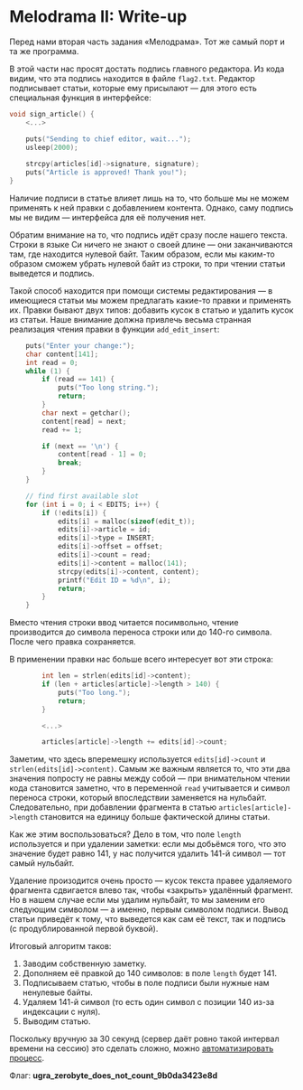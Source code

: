 # Melodrama II: Write-up

Перед нами вторая часть задания «Мелодрама». Тот же самый порт и та же программа.

В этой части нас просят достать подпись главного редактора. Из кода видим, что эта подпись находится в файле `flag2.txt`. Редактор подписывает статьи, которые ему присылают — для этого есть специальная функция в интерфейсе:

```c
void sign_article() {
    <...>

    puts("Sending to chief editor, wait...");
    usleep(2000);
    
    strcpy(articles[id]->signature, signature);
    puts("Article is approved! Thank you!");
}
```

Наличие подписи в статье влияет лишь на то, что больше мы не можем применять к ней правки с добавлением контента. Однако, саму подпись мы не видим — интерфейса для её получения нет.

Обратим внимание на то, что подпись идёт сразу после нашего текста. Строки в языке Си ничего не знают о своей длине — они заканчиваются там, где находится нулевой байт. Таким образом, если мы каким-то образом сможем убрать нулевой байт из строки, то при чтении статьи выведется и подпись.

Такой способ находится при помощи системы редактирования — в имеющиеся статьи мы можем предлагать какие-то правки и применять их. Правки бывают двух типов: добавить кусок в статью и удалить кусок из статьи. Наше внимание должна привлечь весьма странная реализация чтения правки в функции `add_edit_insert`:

```c
    puts("Enter your change:");
    char content[141];
    int read = 0;
    while (1) {
        if (read == 141) {
            puts("Too long string.");
            return;
        }
        char next = getchar();
        content[read] = next;
        read += 1;

        if (next == '\n') {
            content[read - 1] = 0;
            break;
        }
    }

    // find first available slot
    for (int i = 0; i < EDITS; i++) {
        if (!edits[i]) {
            edits[i] = malloc(sizeof(edit_t));
            edits[i]->article = id;
            edits[i]->type = INSERT;
            edits[i]->offset = offset;
            edits[i]->count = read;
            edits[i]->content = malloc(141);
            strcpy(edits[i]->content, content);
            printf("Edit ID = %d\n", i);
            return;
        }
    }
```

Вместо чтения строки ввод читается посимвольно, чтение производится до символа переноса строки или до 140-го символа. После чего правка сохраняется.

В применении правки нас больше всего интересует вот эти строка:

```c
        int len = strlen(edits[id]->content);
        if (len + articles[article]->length > 140) {
            puts("Too long.");
            return;
        }

        <...>

        articles[article]->length += edits[id]->count;
```

Заметим, что здесь вперемешку используется `edits[id]->count` и `strlen(edits[id]->content)`. Самым же важным является то, что эти два значения попросту не равны между собой — при внимательном чтении кода становится заметно, что в переменной `read` учитывается и символ переноса строки, который впоследствии заменяется на нульбайт. Следовательно, при добавлении фрагмента в статью `articles[article]->length` становится на единицу больше фактической длины статьи.

Как же этим воспользоваться? Дело в том, что поле `length` используется и при удалении заметки: если мы добьёмся того, что это значение будет равно 141, у нас получится удалить 141-й символ — тот самый нульбайт.

Удаление произодится очень просто — кусок текста правее удаляемого фрагмента сдвигается влево так, чтобы «закрыть» удалённый фрагмент. Но в нашем случае если мы удалим нульбайт, то мы заменим его следующим символом — а именно, первым символом подписи. Вывод статьи приведёт к тому, что выведется как сам её текст, так и подпись (с продублированной первой буквой).

Итоговый алгоритм таков:

1. Заводим собственную заметку.
2. Дополняем её правкой до 140 символов: в поле `length` будет 141.
3. Подписываем статью, чтобы в поле подписи были нужные нам ненулевые байты.
4. Удаляем 141-й символ (то есть один символ с позиции 140 из-за индексации с нуля).
5. Выводим статью.

Поскольку вручную за 30 секунд (сервер даёт ровно такой интервал времени на сессию) это сделать сложно, можно [автоматизировать процесс](exploit.py).

Флаг: **ugra_zerobyte_does_not_count_9b0da3423e8d**
